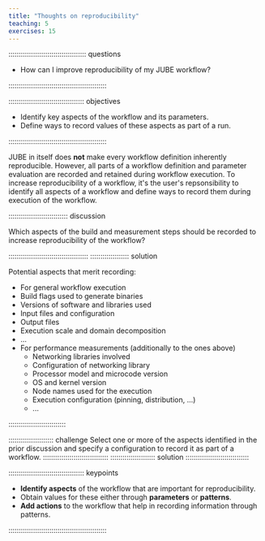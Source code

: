```yaml
---
title: "Thoughts on reproducibility"
teaching: 5
exercises: 15
---
```



:::::::::::::::::::::::::::::::::::::: questions

- How can I improve reproducibility of my JUBE workflow?

::::::::::::::::::::::::::::::::::::::::::::::::

::::::::::::::::::::::::::::::::::::: objectives

- Identify key aspects of the workflow and its parameters.
- Define ways to record values of these aspects as part of a run.

::::::::::::::::::::::::::::::::::::::::::::::::

JUBE in itself does **not** make every workflow definition inherently reproducible.
However, all parts of a workflow definition and parameter evaluation are recorded and retained during workflow execution.
To increase reproducibility of a workflow, it's the user's repsonsibility to identify all aspects of a workflow and define ways to record them during execution of the workflow.

::::::::::::::::::::::::::::: discussion

Which aspects of the build and measurement steps should be recorded to increase reproducibility of the workflow?

:::::::::::::::::::::::::::::::::::::::
::::::::::::::::::: solution

Potential aspects that merit recording:

- For general workflow execution
 - Build flags used to generate binaries
 - Versions of software and libraries used
 - Input files and configuration
 - Output files
 - Execution scale and domain decomposition
 - ...
- For performance measurements (additionally to the ones above)
  - Networking libraries involved
  - Configuration of networking library
  - Processor model and microcode version
  - OS and kernel version
  - Node names used for the execution
  - Execution configuration (pinning, distribution, ...)
  - ...

::::::::::::::::::::::::::::

:::::::::::::::::::::: challenge
Select one or more of the aspects identified in the prior discussion and specify a configuration to record it as part of a workflow.
::::::::::::::::::::::::::::::::
:::::::::::::::::::::: solution
:::::::::::::::::::::::::::::::

::::::::::::::::::::::::::::::::::::: keypoints

- **Identify aspects** of the workflow that are important for reproducibility.
- Obtain values for these either through **parameters** or **patterns**.
- **Add actions** to the workflow that help in recording information through
  patterns.

::::::::::::::::::::::::::::::::::::::::::::::::




